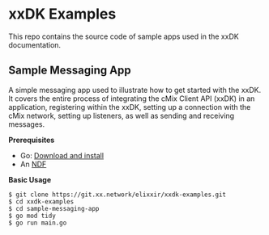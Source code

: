 # xxDK Examples

This repo contains the source code of sample apps used in the xxDK documentation.

## Sample Messaging App

A simple messaging app used to illustrate how to get started with the xxDK. It covers the entire process of integrating the cMix Client API (xxDK) in an application, registering within the xxDK, setting up a connection with the cMix network, setting up listeners, as well as sending and receiving messages.

__Prerequisites__

- Go: [Download and install](https://go.dev/doc/install)
- An [NDF](https://xxnetwork.wiki/index.php/Network_Definition_File_(NDF))

__Basic Usage__

```
$ git clone https://git.xx.network/elixxir/xxdk-examples.git
$ cd xxdk-examples
$ cd sample-messaging-app
$ go mod tidy
$ go run main.go
```